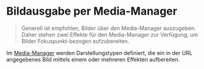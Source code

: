 # Bildausgabe per Media-Manager

> Generell ist empfohlen, Bilder über den Media-Manager auszugeben. Daher stehen zwei
>Effekte für den Media-Manager zur Verfügung, um Bilder Fokuspunkt-bezogen aufzubereiten.

Im [Media-Manager](index.php?page=media_manager/types) werden Darstellungstypen definiert, die ein
in der URL angegebenes Bild mittels einem oder mehreren Effekten aufbereiten.
